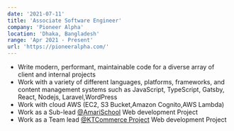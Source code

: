 ```yaml
---
date: '2021-07-11'
title: 'Associate Software Engineer'
company: 'Pioneer Alpha'
location: 'Dhaka, Bangladesh'
range: 'Apr 2021 - Present'
url: 'https://pioneeralpha.com/'
---
```


- Write modern, performant, maintainable code for a diverse array of client and internal projects
- Work with a variety of different languages, platforms, frameworks, and content management systems such as JavaScript, TypeScript, Gatsby, React, Nodejs, Laravel,WordPress
- Work with cloud AWS (EC2, S3 Bucket,Amazon Cognito,AWS Lambda)
- Work as a Sub-lead [@AmariSchool](https://amarischool.com/) Web development Project
- Work as a Team lead [@KTCommerce Project](https://amarischool.com/) Web development Project
